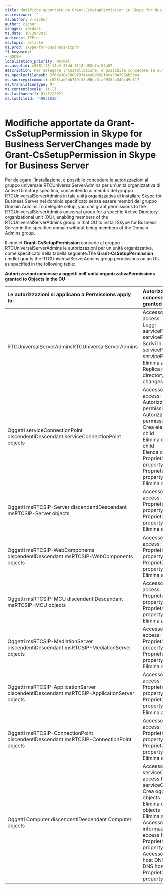 ```yaml
---
title: Modifiche apportate da Grant-CsSetupPermission in Skype for Business Server
ms.reviewer: ''
ms.author: v-cichur
author: cichur
manager: serdars
ms.date: 10/20/2015
audience: ITPro
ms.topic: article
ms.prod: skype-for-business-itpro
f1.keywords:
- NOCSH
localization_priority: Normal
ms.assetid: c5801f48-14e3-4fdd-8f14-d52e7af07a57
description: Per delegare l'installazione, è possibile concedere le autorizzazioni al gruppo universale RTCUniversalServerAdmins per un'unità organizzativa di Active Directory specifica, consentendo ai membri del gruppo RTCUniversalServerAdmins in tale unità organizzativa di installare Skype for Business Server nel dominio specificato senza essere membri del gruppo Domain Admins.
ms.openlocfilehash: 3f6de30e7068f9f44ca6d958f8ca30af866b536a
ms.sourcegitcommit: c528fad9db719f3fa96dc3fa99332a349cd9d317
ms.translationtype: MT
ms.contentlocale: it-IT
ms.lasthandoff: 01/12/2021
ms.locfileid: "49831836"
---
```

# <a name="changes-made-by-grant-cssetuppermission-in-skype-for-business-server"></a><span data-ttu-id="c5342-103">Modifiche apportate da Grant-CsSetupPermission in Skype for Business Server</span><span class="sxs-lookup"><span data-stu-id="c5342-103">Changes made by Grant-CsSetupPermission in Skype for Business Server</span></span>
 
<span data-ttu-id="c5342-104">Per delegare l'installazione, è possibile concedere le autorizzazioni al gruppo universale RTCUniversalServerAdmins per un'unità organizzativa di Active Directory specifica, consentendo ai membri del gruppo RTCUniversalServerAdmins in tale unità organizzativa di installare Skype for Business Server nel dominio specificato senza essere membri del gruppo Domain Admins.</span><span class="sxs-lookup"><span data-stu-id="c5342-104">To delegate setup, you can grant permissions to the RTCUniversalServerAdmins universal group for a specific Active Directory organizational unit (OU), enabling members of the RTCUniversalServerAdmins group in that OU to install Skype for Business Server in the specified domain without being members of the Domain Admins group.</span></span> 
  
<span data-ttu-id="c5342-105">Il cmdlet **Grant-CsSetupPermission** concede al gruppo RTCUniversalServerAdmins le autorizzazioni per un'unità organizzativa, come specificato nella tabella seguente:</span><span class="sxs-lookup"><span data-stu-id="c5342-105">The **Grant-CsSetupPermission** cmdlet grants the RTCUniversalServerAdmins group permissions on an OU, as specified in the following table:</span></span>
  
<span data-ttu-id="c5342-106">**Autorizzazioni concesse a oggetti nell'unità organizzativa**</span><span class="sxs-lookup"><span data-stu-id="c5342-106">**Permissions granted to Objects in the OU**</span></span>

|<span data-ttu-id="c5342-107">**Le autorizzazioni si applicano a:**</span><span class="sxs-lookup"><span data-stu-id="c5342-107">**Permissions apply to:**</span></span>|<span data-ttu-id="c5342-108">**Autorizzazioni concesse:**</span><span class="sxs-lookup"><span data-stu-id="c5342-108">**Permissions granted are:**</span></span>|
|:-----|:-----|
|<span data-ttu-id="c5342-109">RTCUniversalServerAdmins</span><span class="sxs-lookup"><span data-stu-id="c5342-109">RTCUniversalServerAdmins</span></span>  <br/> | <span data-ttu-id="c5342-110">Accesso speciale:</span><span class="sxs-lookup"><span data-stu-id="c5342-110">Special access:</span></span> <br/>  <span data-ttu-id="c5342-111">Leggi servicePrincipalName</span><span class="sxs-lookup"><span data-stu-id="c5342-111">Read servicePrincipalName</span></span> <br/>  <span data-ttu-id="c5342-112">Scrivi in servicePrincipalName</span><span class="sxs-lookup"><span data-stu-id="c5342-112">Write servicePrincipalName</span></span> <br/>  <span data-ttu-id="c5342-113">Elimina albero</span><span class="sxs-lookup"><span data-stu-id="c5342-113">Delete tree</span></span> <br/>  <span data-ttu-id="c5342-114">Replica modifiche directory</span><span class="sxs-lookup"><span data-stu-id="c5342-114">Replicating directory changes</span></span> <br/> |
|<span data-ttu-id="c5342-115">Oggetti serviceConnectionPoint discendenti</span><span class="sxs-lookup"><span data-stu-id="c5342-115">Descendant serviceConnectionPoint objects</span></span>  <br/> | <span data-ttu-id="c5342-116">Accesso speciale:</span><span class="sxs-lookup"><span data-stu-id="c5342-116">Special access:</span></span> <br/>  <span data-ttu-id="c5342-117">Autorizzazioni di lettura</span><span class="sxs-lookup"><span data-stu-id="c5342-117">Read permissions</span></span> <br/>  <span data-ttu-id="c5342-118">Autorizzazioni di scrittura</span><span class="sxs-lookup"><span data-stu-id="c5342-118">Write permissions</span></span> <br/>  <span data-ttu-id="c5342-119">Crea elemento figlio</span><span class="sxs-lookup"><span data-stu-id="c5342-119">Create child</span></span> <br/>  <span data-ttu-id="c5342-120">Elimina elemento figlio</span><span class="sxs-lookup"><span data-stu-id="c5342-120">Delete child</span></span> <br/>  <span data-ttu-id="c5342-121">Elenca contenuto</span><span class="sxs-lookup"><span data-stu-id="c5342-121">List contents</span></span> <br/>  <span data-ttu-id="c5342-122">Proprietà di scrittura</span><span class="sxs-lookup"><span data-stu-id="c5342-122">Write property</span></span> <br/>  <span data-ttu-id="c5342-123">Proprietà di lettura</span><span class="sxs-lookup"><span data-stu-id="c5342-123">Read property</span></span> <br/>  <span data-ttu-id="c5342-124">Elimina albero</span><span class="sxs-lookup"><span data-stu-id="c5342-124">Delete tree</span></span> <br/> |
|<span data-ttu-id="c5342-125">Oggetti msRTCSIP-Server discendenti</span><span class="sxs-lookup"><span data-stu-id="c5342-125">Descendant msRTCSIP-Server objects</span></span>  <br/> | <span data-ttu-id="c5342-126">Accesso speciale:</span><span class="sxs-lookup"><span data-stu-id="c5342-126">Special access:</span></span> <br/>  <span data-ttu-id="c5342-127">Proprietà di scrittura</span><span class="sxs-lookup"><span data-stu-id="c5342-127">Write property</span></span> <br/>  <span data-ttu-id="c5342-128">Proprietà di lettura</span><span class="sxs-lookup"><span data-stu-id="c5342-128">Read property</span></span> <br/>  <span data-ttu-id="c5342-129">Elimina albero</span><span class="sxs-lookup"><span data-stu-id="c5342-129">Delete tree</span></span> <br/> |
|<span data-ttu-id="c5342-130">Oggetti msRTCSIP-WebComponents discendenti</span><span class="sxs-lookup"><span data-stu-id="c5342-130">Descendant msRTCSIP-WebComponents objects</span></span>  <br/> | <span data-ttu-id="c5342-131">Accesso speciale:</span><span class="sxs-lookup"><span data-stu-id="c5342-131">Special access:</span></span> <br/>  <span data-ttu-id="c5342-132">Proprietà di scrittura</span><span class="sxs-lookup"><span data-stu-id="c5342-132">Write property</span></span> <br/>  <span data-ttu-id="c5342-133">Proprietà di lettura</span><span class="sxs-lookup"><span data-stu-id="c5342-133">Read property</span></span> <br/>  <span data-ttu-id="c5342-134">Elimina albero</span><span class="sxs-lookup"><span data-stu-id="c5342-134">Delete tree</span></span> <br/> |
|<span data-ttu-id="c5342-135">Oggetti msRTCSIP-MCU discendenti</span><span class="sxs-lookup"><span data-stu-id="c5342-135">Descendant msRTCSIP-MCU objects</span></span>  <br/> | <span data-ttu-id="c5342-136">Accesso speciale:</span><span class="sxs-lookup"><span data-stu-id="c5342-136">Special access:</span></span> <br/>  <span data-ttu-id="c5342-137">Proprietà di scrittura</span><span class="sxs-lookup"><span data-stu-id="c5342-137">Write property</span></span> <br/>  <span data-ttu-id="c5342-138">Proprietà di lettura</span><span class="sxs-lookup"><span data-stu-id="c5342-138">Read property</span></span> <br/>  <span data-ttu-id="c5342-139">Elimina albero</span><span class="sxs-lookup"><span data-stu-id="c5342-139">Delete tree</span></span> <br/> |
|<span data-ttu-id="c5342-140">Oggetti msRTCSIP-MediationServer discendenti</span><span class="sxs-lookup"><span data-stu-id="c5342-140">Descendant msRTCSIP-MediationServer objects</span></span>  <br/> | <span data-ttu-id="c5342-141">Accesso speciale:</span><span class="sxs-lookup"><span data-stu-id="c5342-141">Special access:</span></span> <br/>  <span data-ttu-id="c5342-142">Proprietà di scrittura</span><span class="sxs-lookup"><span data-stu-id="c5342-142">Write property</span></span> <br/>  <span data-ttu-id="c5342-143">Proprietà di lettura</span><span class="sxs-lookup"><span data-stu-id="c5342-143">Read property</span></span> <br/>  <span data-ttu-id="c5342-144">Elimina albero</span><span class="sxs-lookup"><span data-stu-id="c5342-144">Delete tree</span></span> <br/> |
|<span data-ttu-id="c5342-145">Oggetti msRTCSIP-ApplicationServer discendenti</span><span class="sxs-lookup"><span data-stu-id="c5342-145">Descendant msRTCSIP-ApplicationServer objects</span></span>  <br/> | <span data-ttu-id="c5342-146">Accesso speciale:</span><span class="sxs-lookup"><span data-stu-id="c5342-146">Special access:</span></span> <br/>  <span data-ttu-id="c5342-147">Proprietà di scrittura</span><span class="sxs-lookup"><span data-stu-id="c5342-147">Write property</span></span> <br/>  <span data-ttu-id="c5342-148">Proprietà di lettura</span><span class="sxs-lookup"><span data-stu-id="c5342-148">Read property</span></span> <br/>  <span data-ttu-id="c5342-149">Elimina albero</span><span class="sxs-lookup"><span data-stu-id="c5342-149">Delete tree</span></span> <br/> |
|<span data-ttu-id="c5342-150">Oggetti msRTCSIP-ConnectionPoint discendenti</span><span class="sxs-lookup"><span data-stu-id="c5342-150">Descendant msRTCSIP-ConnectionPoint objects</span></span>  <br/> | <span data-ttu-id="c5342-151">Accesso speciale:</span><span class="sxs-lookup"><span data-stu-id="c5342-151">Special access:</span></span> <br/>  <span data-ttu-id="c5342-152">Proprietà di scrittura</span><span class="sxs-lookup"><span data-stu-id="c5342-152">Write property</span></span> <br/>  <span data-ttu-id="c5342-153">Proprietà di lettura</span><span class="sxs-lookup"><span data-stu-id="c5342-153">Read property</span></span> <br/>  <span data-ttu-id="c5342-154">Elimina albero</span><span class="sxs-lookup"><span data-stu-id="c5342-154">Delete tree</span></span> <br/> |
|<span data-ttu-id="c5342-155">Oggetti Computer discendenti</span><span class="sxs-lookup"><span data-stu-id="c5342-155">Descendant Computer objects</span></span>  <br/> | <span data-ttu-id="c5342-156">Accesso speciale per serviceConnectionPoint:</span><span class="sxs-lookup"><span data-stu-id="c5342-156">Special access for serviceConnectionPoint:</span></span> <br/>  <span data-ttu-id="c5342-157">Crea oggetti figli</span><span class="sxs-lookup"><span data-stu-id="c5342-157">Create child objects</span></span> <br/>  <span data-ttu-id="c5342-158">Elimina oggetti figli</span><span class="sxs-lookup"><span data-stu-id="c5342-158">Delete child objects</span></span> <br/>  <span data-ttu-id="c5342-159">Elimina albero</span><span class="sxs-lookup"><span data-stu-id="c5342-159">Delete tree</span></span> <br/>  <span data-ttu-id="c5342-160">Accesso speciale per informazioni pubbliche:</span><span class="sxs-lookup"><span data-stu-id="c5342-160">Special access for public information:</span></span> <br/>  <span data-ttu-id="c5342-161">Proprietà di lettura</span><span class="sxs-lookup"><span data-stu-id="c5342-161">Read property</span></span> <br/>  <span data-ttu-id="c5342-162">Accesso speciale per il nome host DNS:</span><span class="sxs-lookup"><span data-stu-id="c5342-162">Special access for DNS host name:</span></span> <br/>  <span data-ttu-id="c5342-163">Proprietà di lettura</span><span class="sxs-lookup"><span data-stu-id="c5342-163">Read property</span></span> <br/> |
   

